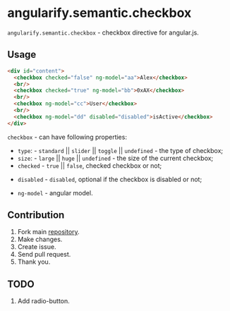 angularify.semantic.checkbox
===============================

`angularify.semantic.checkbox` - checkbox directive for angular.js.

Usage
-------------------------------

```html
<div id="content">
  <checkbox checked="false" ng-model="aa">Alex</checkbox>
  <br/>
  <checkbox checked="true" ng-model="bb">0xAX</checkbox>
  <br/>
  <checkbox ng-model="cc">User</checkbox>
  <br/>
  <checkbox ng-model="dd" disabled="disabled">isActive</checkbox>
</div>
```

`checkbox` - can have following properties:

  * `type`:   - `standard` || `slider` || `toggle` || `undefined` - the type of checkbox;
  * `size`:   - `large` || `huge` || `undefined` - the size of the current checkbox;
  * `checked` - `true` || `false`, checked checkbox or not;
  -	`disabled` - `disabled`, optional if the checkbox is disabled or not;
  * `ng-model`   - angular model.

Contribution
-------------------------------

 1. Fork main [repository](https://github.com/angularify/angular-semantic-ui).
 2. Make changes.
 3. Create issue.
 4. Send pull request.
 5. Thank you.

TODO
-------------------------------

1. Add radio-button.
